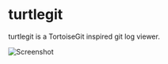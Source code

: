 
# turtlegit 

turtlegit is a TortoiseGit inspired git log viewer.

![Screenshot](https://raw.githubusercontent.com/ballessay/turtlegit/master/resources/screenshot.png)
